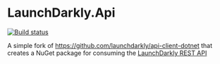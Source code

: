 # LaunchDarkly.Api

[![Build status](https://github.com/ryanjerskine/LaunchDarkly.Api/actions/workflows/nuget_publish.yml/badge.svg)](https://github.com/ryanjerskine/LaunchDarkly.Api/actions)

A simple fork of https://github.com/launchdarkly/api-client-dotnet that creates a NuGet package for consuming the [LaunchDarkly REST API](https://apidocs.launchdarkly.com/reference) 
